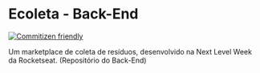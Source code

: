 # Ecoleta - Back-End

[![Commitizen friendly](https://img.shields.io/badge/commitizen-friendly-brightgreen.svg)](http://commitizen.github.io/cz-cli/)

Um marketplace de coleta de resíduos, desenvolvido na Next Level Week da Rocketseat. (Repositório do Back-End)
